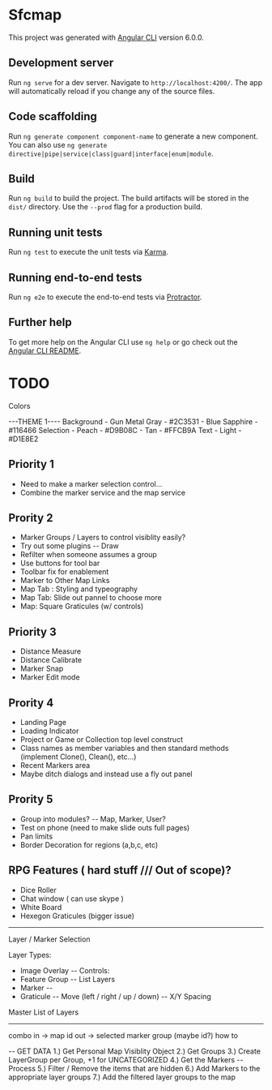 # Sfcmap

This project was generated with [Angular CLI](https://github.com/angular/angular-cli) version 6.0.0.

## Development server

Run `ng serve` for a dev server. Navigate to `http://localhost:4200/`. The app will automatically reload if you change any of the source files.

## Code scaffolding

Run `ng generate component component-name` to generate a new component. You can also use `ng generate directive|pipe|service|class|guard|interface|enum|module`.

## Build

Run `ng build` to build the project. The build artifacts will be stored in the `dist/` directory. Use the `--prod` flag for a production build.

## Running unit tests

Run `ng test` to execute the unit tests via [Karma](https://karma-runner.github.io).

## Running end-to-end tests

Run `ng e2e` to execute the end-to-end tests via [Protractor](http://www.protractortest.org/).

## Further help

To get more help on the Angular CLI use `ng help` or go check out the [Angular CLI README](https://github.com/angular/angular-cli/blob/master/README.md).

# TODO

Colors

---THEME 1----
Background  - Gun Metal Gray - #2C3531
            - Blue Sapphire - #116466
Selection   - Peach - #D9B08C
            - Tan - #FFCB9A
Text        - Light - #D1E8E2


## Priority 1
- Need to make a marker selection control...
- Combine the marker service and the map service

## Prority 2
- Marker Groups / Layers to control visiblity easily?
- Try out some plugins
-- Draw
- Refilter when someone assumes a group
- Use buttons for tool bar
- Toolbar fix for enablement
- Marker to Other Map Links
- Map Tab : Styling and typeography
- Map Tab: Slide out pannel to choose more
- Map: Square Graticules (w/ controls)

## Priority 3
- Distance Measure 
- Distance Calibrate
- Marker Snap
- Marker Edit mode

## Prority 4
- Landing Page
- Loading Indicator
- Project or Game or Collection top level construct
- Class names as member variables and then standard methods (implement Clone(), Clean(), etc...)
- Recent Markers area
- Maybe ditch dialogs and instead use a fly out panel

## Prority 5
- Group into modules? 
-- Map, Marker, User?
- Test on phone (need to make slide outs full pages)
- Pan limits
- Border Decoration for regions (a,b,c, etc)

## RPG Features ( hard stuff /// Out of scope)?
- Dice Roller
- Chat window ( can use skype )
- White Board
- Hexegon Graticules (bigger issue)


---------------------

Layer / Marker Selection

Layer Types:
- Image Overlay 
-- Controls: 
- Feature Group
-- List Layers
- Marker
-- 
- Graticule
-- Move (left / right / up / down)
-- X/Y Spacing


Master List of Layers

----------
combo
in -> map id
out -> selected marker group (maybe id?)
how to 

-- GET DATA
1.) Get Personal Map Visiblity Object
2.) Get Groups
3.) Create LayerGroup per Group, +1 for UNCATEGORIZED
4.) Get the Markers
-- Process
5.) Filter / Remove the items that are hidden
6.) Add Markers to the appropriate layer groups
7.) Add the filtered layer groups to the map
